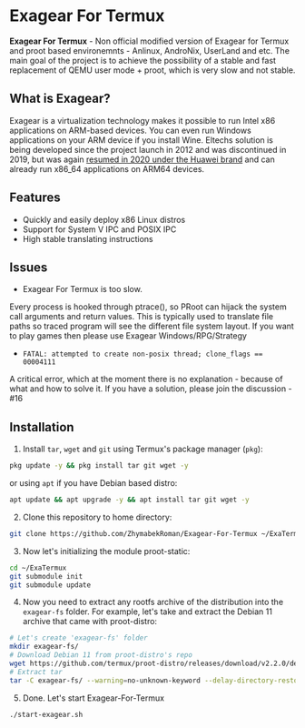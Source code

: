 # Exagear For Termux
**Exagear For Termux** - Non official modified version of Exagear for Termux and proot based environemnts - Anlinux, AndroNix, UserLand and etc. The main goal of the project is to achieve the possibility of a stable and fast replacement of QEMU user mode + proot, which is very slow and not stable.

## What is Exagear?
Exagear is a virtualization technology makes it possible to run Intel x86 applications on ARM-based devices. You can even run Windows applications on your ARM device if you install Wine. Eltechs solution is being developed since the project launch in 2012 and was discontinued in 2019, but was again [resumed in 2020 under the Huawei brand](https://www.huaweicloud.com/kunpeng/software/exagear.html) and can already run x86_64 applications on ARM64 devices.

## Features
* Quickly and easily deploy x86 Linux distros
* Support for System V IPC and POSIX IPC
* High stable translating instructions

## Issues
* Exagear For Termux is too slow.

Every process is hooked through ptrace(), so PRoot can hijack the system call arguments and return values. This is typically used to translate file paths so traced program will see the different file system layout. If you want to play games then please use Exagear Windows/RPG/Strategy

* `FATAL: attempted to create non-posix thread; clone_flags == 00004111`

A critical error, which at the moment there is no explanation - because of what and how to solve it. If you have a solution, please join the discussion - #16

## Installation
1) Install `tar`, `wget` and `git` using Termux's package manager (`pkg`):
```bash
pkg update -y && pkg install tar git wget -y
```
or using `apt` if you have Debian based distro:
```bash
apt update && apt upgrade -y && apt install tar git wget -y
```
2) Clone this repository to home directory:
```bash
git clone https://github.com/ZhymabekRoman/Exagear-For-Termux ~/ExaTermux
```
3) Now let's initializing the module proot-static:
```bash
cd ~/ExaTermux
git submodule init
git submodule update
```
4) Now you need to extract any rootfs archive of the distribution into the `exagear-fs` folder. For example, let's take and extract the Debian 11 archive that came with proot-distro:
```bash
# Let's create 'exagear-fs' folder
mkdir exagear-fs/
# Download Debian 11 from proot-distro's repo
wget https://github.com/termux/proot-distro/releases/download/v2.2.0/debian-i686-pd-v2.2.0.tar.xz
# Extract tar
tar -C exagear-fs/ --warning=no-unknown-keyword --delay-directory-restore --preserve-permissions -xvf debian-i686-pd-v2.2.0.tar.xz --exclude='dev'||:
```
5) Done. Let's start Exagear-For-Termux
```bash
./start-exagear.sh
```
